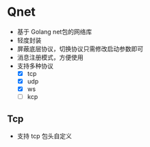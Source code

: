 # Qnet

- 基于 Golang net包的网络库
- 轻度封装
- 屏蔽底层协议，切换协议只需修改启动参数即可
- 消息注册模式，方便使用
- 支持多种协议
    - [x] tcp
    - [x] udp
    - [x] ws
    - [ ] kcp

## Tcp
- 支持 tcp 包头自定义